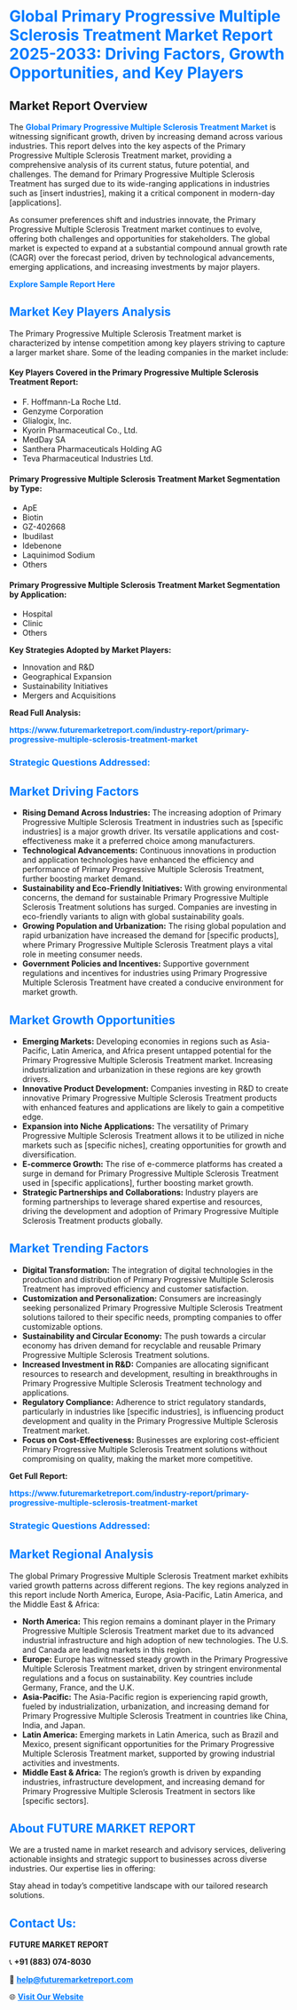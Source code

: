 <h1 style="color: #007BFF;">Global Primary Progressive Multiple Sclerosis Treatment Market Report 2025-2033: Driving Factors, Growth Opportunities, and Key Players</h1>

<section id="overview">
<h2>Market Report Overview</h2>
<p>The <a href="https://www.futuremarketreport.com/industry-report/primary-progressive-multiple-sclerosis-treatment-market" style="color: #007BFF; text-decoration: none;"><strong>Global Primary Progressive Multiple Sclerosis Treatment Market</strong></a> is witnessing significant growth, driven by increasing demand across various industries. This report delves into the key aspects of the Primary Progressive Multiple Sclerosis Treatment market, providing a comprehensive analysis of its current status, future potential, and challenges. The demand for Primary Progressive Multiple Sclerosis Treatment has surged due to its wide-ranging applications in industries such as [insert industries], making it a critical component in modern-day [applications].</p>
<p>As consumer preferences shift and industries innovate, the Primary Progressive Multiple Sclerosis Treatment market continues to evolve, offering both challenges and opportunities for stakeholders. The global market is expected to expand at a substantial compound annual growth rate (CAGR) over the forecast period, driven by technological advancements, emerging applications, and increasing investments by major players.</p>
</section>

<section id="overview">
<p><a href="https://www.futuremarketreport.com/request-sample/reportId=52642" style="color: #007BFF; text-decoration: none;"><strong>Explore Sample Report Here</strong></a></p>
</section>

<section id="key-players">
<h2 style="color: #007BFF;">Market Key Players Analysis</h2>
<p>The Primary Progressive Multiple Sclerosis Treatment market is characterized by intense competition among key players striving to capture a larger market share. Some of the leading companies in the market include:</p>
<h4>Key Players Covered in the Primary Progressive Multiple Sclerosis Treatment Report:</h4>
<ul><li>F. Hoffmann-La Roche Ltd.</li><li>Genzyme Corporation</li><li>Glialogix, Inc.</li><li>Kyorin Pharmaceutical Co., Ltd.</li><li>MedDay SA</li><li>Santhera Pharmaceuticals Holding AG</li><li>Teva Pharmaceutical Industries Ltd.</li></ul>
<h4>Primary Progressive Multiple Sclerosis Treatment Market Segmentation by Type:</h4>
<ul><li>ApE</li><li>Biotin</li><li>GZ-402668</li><li>Ibudilast</li><li>Idebenone</li><li>Laquinimod Sodium</li><li>Others</li></ul>

<h4>Primary Progressive Multiple Sclerosis Treatment Market Segmentation by Application:</h4>
<ul><li>Hospital</li><li>Clinic</li><li>Others</li></ul>
<p><strong>Key Strategies Adopted by Market Players:</strong></p>
<ul>
<li>Innovation and R&D</li>
<li>Geographical Expansion</li>
<li>Sustainability Initiatives</li>
<li>Mergers and Acquisitions</li>
</ul>
</section>

<section>
<p><strong>Read Full Analysis: </strong></p><a href="https://www.futuremarketreport.com/industry-report/primary-progressive-multiple-sclerosis-treatment-market" style="color: #007BFF; text-decoration: none;"><strong>https://www.futuremarketreport.com/industry-report/primary-progressive-multiple-sclerosis-treatment-market</strong></a>
<h3 style="color: #007BFF;">Strategic Questions Addressed:</h3>
</section>

<section id="driving-factors">
<h2 style="color: #007BFF;">Market Driving Factors</h2>
<ul>
<li><strong>Rising Demand Across Industries:</strong> The increasing adoption of Primary Progressive Multiple Sclerosis Treatment in industries such as [specific industries] is a major growth driver. Its versatile applications and cost-effectiveness make it a preferred choice among manufacturers.</li>
<li><strong>Technological Advancements:</strong> Continuous innovations in production and application technologies have enhanced the efficiency and performance of Primary Progressive Multiple Sclerosis Treatment, further boosting market demand.</li>
<li><strong>Sustainability and Eco-Friendly Initiatives:</strong> With growing environmental concerns, the demand for sustainable Primary Progressive Multiple Sclerosis Treatment solutions has surged. Companies are investing in eco-friendly variants to align with global sustainability goals.</li>
<li><strong>Growing Population and Urbanization:</strong> The rising global population and rapid urbanization have increased the demand for [specific products], where Primary Progressive Multiple Sclerosis Treatment plays a vital role in meeting consumer needs.</li>
<li><strong>Government Policies and Incentives:</strong> Supportive government regulations and incentives for industries using Primary Progressive Multiple Sclerosis Treatment have created a conducive environment for market growth.</li>
</ul>
</section>

<section id="growth-opportunities">
<h2 style="color: #007BFF;">Market Growth Opportunities</h2>
<ul>
<li><strong>Emerging Markets:</strong> Developing economies in regions such as Asia-Pacific, Latin America, and Africa present untapped potential for the Primary Progressive Multiple Sclerosis Treatment market. Increasing industrialization and urbanization in these regions are key growth drivers.</li>
<li><strong>Innovative Product Development:</strong> Companies investing in R&D to create innovative Primary Progressive Multiple Sclerosis Treatment products with enhanced features and applications are likely to gain a competitive edge.</li>
<li><strong>Expansion into Niche Applications:</strong> The versatility of Primary Progressive Multiple Sclerosis Treatment allows it to be utilized in niche markets such as [specific niches], creating opportunities for growth and diversification.</li>
<li><strong>E-commerce Growth:</strong> The rise of e-commerce platforms has created a surge in demand for Primary Progressive Multiple Sclerosis Treatment used in [specific applications], further boosting market growth.</li>
<li><strong>Strategic Partnerships and Collaborations:</strong> Industry players are forming partnerships to leverage shared expertise and resources, driving the development and adoption of Primary Progressive Multiple Sclerosis Treatment products globally.</li>
</ul>
</section>

<section id="trending-factors">
<h2 style="color: #007BFF;">Market Trending Factors</h2>
<ul>
<li><strong>Digital Transformation:</strong> The integration of digital technologies in the production and distribution of Primary Progressive Multiple Sclerosis Treatment has improved efficiency and customer satisfaction.</li>
<li><strong>Customization and Personalization:</strong> Consumers are increasingly seeking personalized Primary Progressive Multiple Sclerosis Treatment solutions tailored to their specific needs, prompting companies to offer customizable options.</li>
<li><strong>Sustainability and Circular Economy:</strong> The push towards a circular economy has driven demand for recyclable and reusable Primary Progressive Multiple Sclerosis Treatment solutions.</li>
<li><strong>Increased Investment in R&D:</strong> Companies are allocating significant resources to research and development, resulting in breakthroughs in Primary Progressive Multiple Sclerosis Treatment technology and applications.</li>
<li><strong>Regulatory Compliance:</strong> Adherence to strict regulatory standards, particularly in industries like [specific industries], is influencing product development and quality in the Primary Progressive Multiple Sclerosis Treatment market.</li>
<li><strong>Focus on Cost-Effectiveness:</strong> Businesses are exploring cost-efficient Primary Progressive Multiple Sclerosis Treatment solutions without compromising on quality, making the market more competitive.</li>
</ul>
</section>

<section>
<p><strong>Get Full Report: </strong></p><a href="https://www.futuremarketreport.com/industry-report/primary-progressive-multiple-sclerosis-treatment-market" style="color: #007BFF; text-decoration: none;"><strong>https://www.futuremarketreport.com/industry-report/primary-progressive-multiple-sclerosis-treatment-market</strong></a>
<h3 style="color: #007BFF;">Strategic Questions Addressed:</h3>
</section>


<section id="regional-analysis">
<h2 style="color: #007BFF;">Market Regional Analysis</h2>
<p>The global Primary Progressive Multiple Sclerosis Treatment market exhibits varied growth patterns across different regions. The key regions analyzed in this report include North America, Europe, Asia-Pacific, Latin America, and the Middle East & Africa:</p>
<ul>
<li><strong>North America:</strong> This region remains a dominant player in the Primary Progressive Multiple Sclerosis Treatment market due to its advanced industrial infrastructure and high adoption of new technologies. The U.S. and Canada are leading markets in this region.</li>
<li><strong>Europe:</strong> Europe has witnessed steady growth in the Primary Progressive Multiple Sclerosis Treatment market, driven by stringent environmental regulations and a focus on sustainability. Key countries include Germany, France, and the U.K.</li>
<li><strong>Asia-Pacific:</strong> The Asia-Pacific region is experiencing rapid growth, fueled by industrialization, urbanization, and increasing demand for Primary Progressive Multiple Sclerosis Treatment in countries like China, India, and Japan.</li>
<li><strong>Latin America:</strong> Emerging markets in Latin America, such as Brazil and Mexico, present significant opportunities for the Primary Progressive Multiple Sclerosis Treatment market, supported by growing industrial activities and investments.</li>
<li><strong>Middle East & Africa:</strong> The region’s growth is driven by expanding industries, infrastructure development, and increasing demand for Primary Progressive Multiple Sclerosis Treatment in sectors like [specific sectors].</li>
</ul>
</section>

<footer>
<h2 style="color: #007BFF;">About FUTURE MARKET REPORT</h2>
<p>We are a trusted name in market research and advisory services, delivering actionable insights and strategic support to businesses across diverse industries. Our expertise lies in offering:</p>

<p>Stay ahead in today’s competitive landscape with our tailored research solutions.</p>

<h2 style="color: #007BFF;">Contact Us:</h2>
<p><strong>FUTURE MARKET REPORT</strong></p>
<p>📞 <strong>+91 (883) 074-8030</strong></p>
<p>📧 <strong><a href="mailto:help@futuremarketreport.com" style="color: #007BFF;">help@futuremarketreport.com</a></strong></p>
<p>🌐 <strong><a href="https://www.futuremarketreport.com/" style="color: #007BFF;">Visit Our Website</a></strong></p>
</footer>